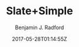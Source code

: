 ---
title: "Slate+Simple"
github: https://github.com/benradford/Slate-and-Simple-Jekyll-Theme
demo: https://benradford.github.io
author: Benjamin J. Radford

ssg:
  - Jekyll
cms:
  - No Cms
date: 2017-05-28T01:14:55Z
github_branch: master
---